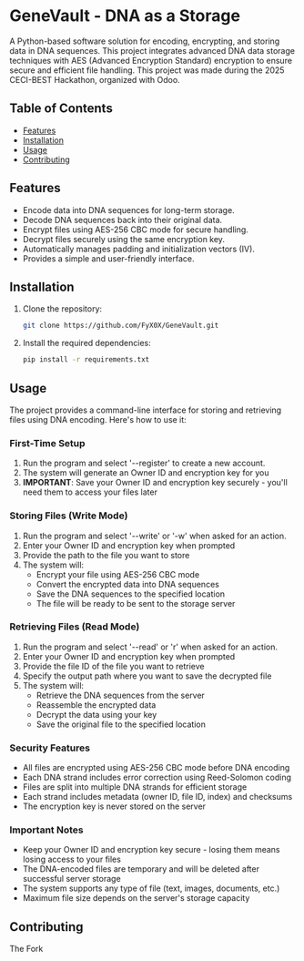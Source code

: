 # GeneVault - DNA as a Storage

A Python-based software solution for encoding, encrypting, and storing data in DNA sequences. This project integrates advanced DNA data storage techniques with AES (Advanced Encryption Standard) encryption to ensure secure and efficient file handling. This project was made during the 2025 CECI-BEST Hackathon, organized with Odoo.

## Table of Contents
- [Features](#features)
- [Installation](#installation)
- [Usage](#usage)
- [Contributing](#contributing)

## Features
- Encode data into DNA sequences for long-term storage.
- Decode DNA sequences back into their original data.
- Encrypt files using AES-256 CBC mode for secure handling.
- Decrypt files securely using the same encryption key.
- Automatically manages padding and initialization vectors (IV).
- Provides a simple and user-friendly interface.

## Installation

1. Clone the repository:
   ```bash
   git clone https://github.com/FyX0X/GeneVault.git
   ```
2. Install the required dependencies:
   ```bash
   pip install -r requirements.txt
   ```

## Usage

The project provides a command-line interface for storing and retrieving files using DNA encoding. Here's how to use it:

### First-Time Setup
1. Run the program and select '--register' to create a new account.
2. The system will generate an Owner ID and encryption key for you
3. **IMPORTANT**: Save your Owner ID and encryption key securely - you'll need them to access your files later

### Storing Files (Write Mode)
1. Run the program and select '--write' or '-w' when asked for an action.
2. Enter your Owner ID and encryption key when prompted
3. Provide the path to the file you want to store
4. The system will:
   - Encrypt your file using AES-256 CBC mode
   - Convert the encrypted data into DNA sequences
   - Save the DNA sequences to the specified location
   - The file will be ready to be sent to the storage server

### Retrieving Files (Read Mode)
1. Run the program and select '--read' or 'r' when asked for an action.
2. Enter your Owner ID and encryption key when prompted
3. Provide the file ID of the file you want to retrieve
4. Specify the output path where you want to save the decrypted file
5. The system will:
   - Retrieve the DNA sequences from the server
   - Reassemble the encrypted data
   - Decrypt the data using your key
   - Save the original file to the specified location

### Security Features
- All files are encrypted using AES-256 CBC mode before DNA encoding
- Each DNA strand includes error correction using Reed-Solomon coding
- Files are split into multiple DNA strands for efficient storage
- Each strand includes metadata (owner ID, file ID, index) and checksums
- The encryption key is never stored on the server

### Important Notes
- Keep your Owner ID and encryption key secure - losing them means losing access to your files
- The DNA-encoded files are temporary and will be deleted after successful server storage
- The system supports any type of file (text, images, documents, etc.)
- Maximum file size depends on the server's storage capacity

## Contributing
The Fork

